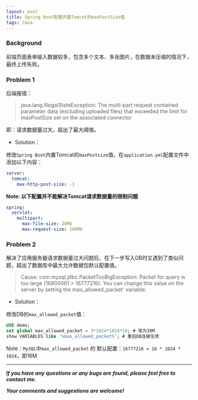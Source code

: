 ```yaml
---
layout: post
title: Spring Boot配置内置Tomcat的maxPostSize值
tags: Java
---
```

### Background

前端页面表单输入数据较多，包含多个文本、多张图片，在数据未压缩的情况下，最终上传失败。

### Problem 1

后端报错：

> java.lang.IllegalStateException: The multi-part request contained parameter data (excluding uploaded files) that exceeded the limit for maxPostSize set on the associated connector

即：请求数据量过大，超出了最大阈值。

- Solution：

修改`Spring Boot`内置Tomcat的`maxPostsize`值，在`application.yml`配置文件中添加以下内容：

``` yml
server:  
  tomcat:
    max-http-post-size: -1
```

**Note: 以下配置并不能解决Tomcat请求数据量的限制问题**

``` yml
spring:
  servlet:
    multipart:
      max-file-size: 30Mb
      max-request-size: 100Mb
```

### Problem 2

解决了应用服务器请求数据量过大问题后，在下一步写入DB时又遇到了类似问题，超出了数据库中最大允许数据包默认配置值。

> Cause: com.mysql.jdbc.PacketTooBigException: Packet for query is too large (16800061 > 16777216). You can change this value on the server by setting the max_allowed_packet' variable.

- Solution：

修改DB的`max_allowed_packet`值：

``` sql
USE demo;
set global max_allowed_packet = 3*1024*1024*10; # 改为30M
show VARIABLES like '%max_allowed_packet%'; # 重启DB连接生效
``` 

Note：`MySQL`中`max_allowed_packet` 的 默认配置：`16777216 = 16 * 1024 * 1024`，即16M


---
***If you have any questions or any bugs are found, please feel free to contact me.***

***Your comments and suggestions are welcome!***